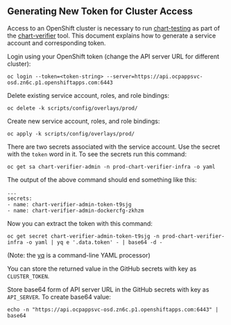 ## Generating New Token for Cluster Access

Access to an OpenShift cluster is necessary to run
[chart-testing][chart-testing] as part of the [chart-verifier][chart-verifier]
tool.  This document explains how to generate a service account and
corresponding token.

Login using your OpenShift token (change the API server URL for different
cluster):

```
oc login --token=<token-string> --server=https://api.ocpappsvc-osd.zn6c.p1.openshiftapps.com:6443
```

Delete existing service account, roles, and role bindings:

```
oc delete -k scripts/config/overlays/prod/
```

Create new service account, roles, and role bindings:

```
oc apply -k scripts/config/overlays/prod/
```

There are two secrets associated with the service account.  Use the secret with
the `token` word in it.  To see the secrets run this command:

```
oc get sa chart-verifier-admin -n prod-chart-verifier-infra -o yaml
```

The output of the above command should end something like this:
```
...
secrets:
- name: chart-verifier-admin-token-t9sjg
- name: chart-verifier-admin-dockercfg-zkhzm
```

Now you can extract the token with this command:

```
oc get secret chart-verifier-admin-token-t9sjg -n prod-chart-verifier-infra -o yaml | yq e '.data.token' - | base64 -d -
```

(Note: the [yq][yq] is a command-line YAML processor)

You can store the returned value in the GitHub secrets with key as
`CLUSTER_TOKEN`.

Store base64 form of API server URL in the GitHub secrets with key as
`API_SERVER`.  To create base64 value:

```
echo -n "https://api.ocpappsvc-osd.zn6c.p1.openshiftapps.com:6443" | base64
```

[chart-testing]: https://github.com/helm/chart-testing
[chart-verifier]: https://github.com/redhat-certification/chart-verifier
[yq]: https://mikefarah.gitbook.io/yq/
